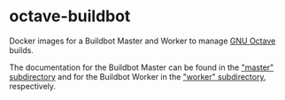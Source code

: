 # octave-buildbot

Docker images for a Buildbot Master and Worker to manage
[GNU Octave](https://www.octave.org) builds.

The documentation for the Buildbot Master can be found in the
["master" subdirectory](https://github.com/siko1056/octave-buildbot/tree/master/master)
and for the Buildbot Worker in the
["worker" subdirectory](https://github.com/siko1056/octave-buildbot/tree/master/worker),
respectively.
